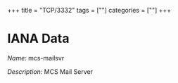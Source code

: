 +++
title = "TCP/3332"
tags = [""]
categories = [""]
+++

# IANA Data

_Name:_ mcs-mailsvr

_Description:_ MCS Mail Server

